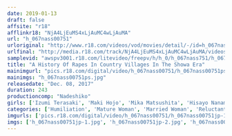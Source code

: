 ```yaml
---
date: 2019-01-13
draft: false
affsite: "r18"
afflinkr18: "NjA4LjEuMS4xLjAuMC4wLjAuMA"
url: "h_067nass00751"
urloriginal: "http://www.r18.com/videos/vod/movies/detail/-/id=h_067nass00751"
urlfinal: "http://media.r18.com/track/NjA4LjEuMS4xLjAuMC4wLjAuMA/videos/vod/movies/detail/-/id=h_067nass00751"
samplevid: "awspv3001.r18.com/litevideo/freepv/h/h_0/h_067nass751/h_067nass751_dmb_w.mp4"
title: "A History Of Rapes In Country Villages In The Showa Era"
mainimgurl: "pics.r18.com/digital/video/h_067nass00751/h_067nass00751ps.jpg"
mainimgs: "h_067nass00751ps.jpg"
releasedate: "Dec. 08, 2017"
duration: 243
productioncomp: "Nadeshiko"
girls: ['Izumi Terasaki', 'Maki Hojo', 'Mika Matsushita', 'Hisayo Nanami', 'Mako Morishita', 'Miyuki Ojima', 'Reiko Takeuchi', 'Shino Izumi', 'Reiko Tono']
categories: ['Humiliation', 'Mature Woman', 'Married Woman', 'Reluctant', 'Outdoor', 'Creampie', 'Over 4 Hours', 'Hi-Def']
imgurls: ['pics.r18.com/digital/video/h_067nass00751/h_067nass00751jp-1.jpg', 'pics.r18.com/digital/video/h_067nass00751/h_067nass00751jp-2.jpg', 'pics.r18.com/digital/video/h_067nass00751/h_067nass00751jp-3.jpg', 'pics.r18.com/digital/video/h_067nass00751/h_067nass00751jp-4.jpg', 'pics.r18.com/digital/video/h_067nass00751/h_067nass00751jp-5.jpg', 'pics.r18.com/digital/video/h_067nass00751/h_067nass00751jp-6.jpg', 'pics.r18.com/digital/video/h_067nass00751/h_067nass00751jp-7.jpg', 'pics.r18.com/digital/video/h_067nass00751/h_067nass00751jp-8.jpg', 'pics.r18.com/digital/video/h_067nass00751/h_067nass00751jp-9.jpg', 'pics.r18.com/digital/video/h_067nass00751/h_067nass00751jp-10.jpg', 'pics.r18.com/digital/video/h_067nass00751/h_067nass00751jp-11.jpg', 'pics.r18.com/digital/video/h_067nass00751/h_067nass00751jp-12.jpg', 'pics.r18.com/digital/video/h_067nass00751/h_067nass00751jp-13.jpg', 'pics.r18.com/digital/video/h_067nass00751/h_067nass00751jp-14.jpg', 'pics.r18.com/digital/video/h_067nass00751/h_067nass00751jp-15.jpg', 'pics.r18.com/digital/video/h_067nass00751/h_067nass00751jp-16.jpg', 'pics.r18.com/digital/video/h_067nass00751/h_067nass00751jp-17.jpg', 'pics.r18.com/digital/video/h_067nass00751/h_067nass00751jp-18.jpg', 'pics.r18.com/digital/video/h_067nass00751/h_067nass00751jp-19.jpg', 'pics.r18.com/digital/video/h_067nass00751/h_067nass00751jp-20.jpg']
imgs: ['h_067nass00751jp-1.jpg', 'h_067nass00751jp-2.jpg', 'h_067nass00751jp-3.jpg', 'h_067nass00751jp-4.jpg', 'h_067nass00751jp-5.jpg', 'h_067nass00751jp-6.jpg', 'h_067nass00751jp-7.jpg', 'h_067nass00751jp-8.jpg', 'h_067nass00751jp-9.jpg', 'h_067nass00751jp-10.jpg', 'h_067nass00751jp-11.jpg', 'h_067nass00751jp-12.jpg', 'h_067nass00751jp-13.jpg', 'h_067nass00751jp-14.jpg', 'h_067nass00751jp-15.jpg', 'h_067nass00751jp-16.jpg', 'h_067nass00751jp-17.jpg', 'h_067nass00751jp-18.jpg', 'h_067nass00751jp-19.jpg', 'h_067nass00751jp-20.jpg']
---
```

